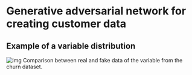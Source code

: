 # Generative adversarial network for creating customer data

## Example of a variable distribution
![img](https://i.imgur.com/EYucZfn.png)
Comparison between real and fake data of the variable from the churn dataset.
